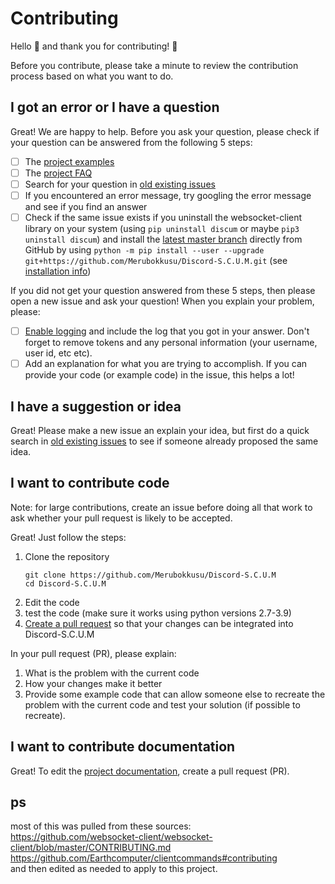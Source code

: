 # Contributing

Hello :wave: and thank you for contributing! :tada:

Before you contribute, please take a minute to review the contribution process
based on what you want to do.

## I got an error or I have a question

Great! We are happy to help. Before you ask your question, please check if your
question can be answered from the following 5 steps:
- [ ] The [project examples](https://github.com/Merubokkusu/Discord-S.C.U.M/tree/master/examples)
- [ ] The [project FAQ](https://github.com/Merubokkusu/Discord-S.C.U.M#faq)
- [ ] Search for your question in [old existing issues](https://github.com/Merubokkusu/Discord-S.C.U.M/issues)
- [ ] If you encountered an error message, try googling the error message and see if you find an answer
- [ ] Check if the same issue exists if you uninstall the websocket-client
library on your system (using `pip uninstall discum` or maybe
`pip3 uninstall discum`) and install the
[latest master branch](https://github.com/Merubokkusu/Discord-S.C.U.M)
directly from GitHub by using `python -m pip install --user --upgrade git+https://github.com/Merubokkusu/Discord-S.C.U.M.git`
(see [installation info](https://github.com/Merubokkusu/Discord-S.C.U.M#installation))

If you did not get your question answered from these 5 steps, then please open a
new issue and ask your question! When you explain your problem, please:
- [ ] [Enable logging](https://github.com/Merubokkusu/Discord-S.C.U.M/blob/master/docs/using.md#logging)
and include the log that you got in your answer. Don't forget to remove tokens and any personal information (your username, user id, etc etc).
- [ ] Add an explanation for what you are trying to accomplish. If you can
provide your code (or example code) in the issue, this helps a lot!

## I have a suggestion or idea

Great! Please make a new issue an explain your idea, but first do a quick search
in [old existing issues](https://github.com/Merubokkusu/Discord-S.C.U.M/issues)
to see if someone already proposed the same idea.

## I want to contribute code
Note: for large contributions, create an issue before doing all that work to ask whether your pull request is likely to be accepted.

Great! Just follow the steps:
1. Clone the repository
   ```
   git clone https://github.com/Merubokkusu/Discord-S.C.U.M
   cd Discord-S.C.U.M
   ```
2. Edit the code
3. test the code (make sure it works using python versions 2.7-3.9)
6. [Create a pull request](https://help.github.com/en/articles/creating-a-pull-request)
   so that your changes can be integrated into Discord-S.C.U.M

In your pull request (PR), please explain:
1. What is the problem with the current code
2. How your changes make it better
3. Provide some example code that can allow someone else to recreate the
problem with the current code and test your solution (if possible to recreate).

## I want to contribute documentation

Great! To edit the [project documentation](https://github.com/Merubokkusu/Discord-S.C.U.M/tree/master/docs),
create a pull request (PR).

## ps
most of this was pulled from these sources:      
https://github.com/websocket-client/websocket-client/blob/master/CONTRIBUTING.md      
https://github.com/Earthcomputer/clientcommands#contributing     
and then edited as needed to apply to this project.
